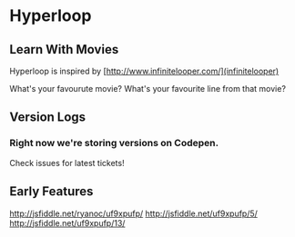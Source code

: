 # Hyperloop
## Learn With Movies

Hyperloop is inspired by [http://www.infinitelooper.com/](infinitelooper)

What's your favourute movie?
What's your favourite line from that movie?

## Version Logs

### Right now we're storing versions on Codepen.

Check issues for latest tickets!


## Early Features

http://jsfiddle.net/ryanoc/uf9xpufp/
http://jsfiddle.net/uf9xpufp/5/
http://jsfiddle.net/uf9xpufp/13/




